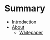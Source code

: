 Summary
===

- [Introduction](README.md)
- [About](about/README.md)
  - [Whitepaper](about/whitepaper.md)
